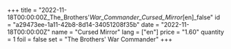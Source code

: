 +++
title = "2022-11-18T00:00:00Z_The_Brothers'_War_Commander_Cursed_Mirror_[en]_false"
id = "a29473ee-1a11-42b8-8d14-34051208f35b"
date = "2022-11-18T00:00:00Z"
name = "Cursed Mirror"
lang = ["en"]
price = "1.60"
quantity = 1
foil = false
set = "The Brothers' War Commander"
+++
